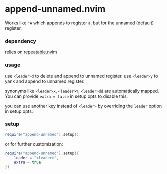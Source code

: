 append-unnamed.nvim
===================
Works like `"A` which appends to register `a`, but for the unnamed (default) register.

### dependency
relies on [repeatable.nvim](https://github.com/jake-stewart/repeatable.nvim)

### usage
use `<leader>d` to delete and append to unnamed register.
use `<leader>y` to yank and append to unnamed register.

synonyms like `<leader>x`, `<leader>Y`, `<leader>dd` are automatically mapped.
You can provide `extra = false` in setup opts to disable this.

you can use another key instead of `<leader>` by overriding the `leader` option
in setup opts.


### setup
```lua
require("append-unnamed").setup()
```

or for further customization:

```lua
require("append-unnamed").setup({
    leader = "<leader>",
    extra = true
})
```


